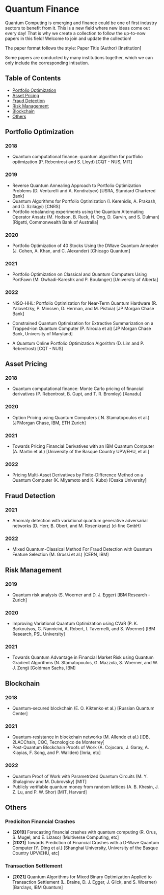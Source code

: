 
# Quantum Finance
Quantum Computing is emerging and finance could be one of first industry sectors to benefit from it. This is a new field where new ideas come out every day! That is why we create a collection to follow the up-to-now papers in this field! Welcome to join and update the collection!

The paper format follows the style: Paper Title (Author) [Institution]

Some papers are conducted by many institutions together, which we can only include the corresponding intisution.

## Table of Contents
  - [Portfolio Optimization](#portfolio-optimization)
  - [Asset Pricing](#asset-pricing)
  - [Fraud Detection](#fraud-detection)
  - [Risk Management](#risk-management)
  - [Blockchain](#blockchain)
  - [Others](#Others)


## **Portfolio Optimization**
### **2018**
- Quantum computational finance: quantum algorithm for portfolio optimization (P. Rebentrost and S. Lloyd) [CQT - NUS, MIT]

### **2019**
- Reverse Quantum Annealing Approach to Portfolio Optimization Problems (D. Venturelli and A. Kondratyev) [USRA, Standard Chartered Bank]
- Quantum Algorithms for Portfolio Optimization (I. Kerenidis, A. Prakash, and D. Szilágyi) [CNRS]
- Portfolio rebalancing experiments using the Quantum Alternating Operator Ansatz (M. Hodson, B. Ruck, H. Ong, D. Garvin, and S. Dulman) [Rigetti, Commonwealth Bank of Australia]

### **2020**
- Portfolio Optimization of 40 Stocks Using the DWave Quantum Annealer (J. Cohen, A. Khan, and C. Alexander) [Chicago Quantum]


### **2021**
- Portfolio Optimization on Classical and Quantum Computers Using PortFawn (M. Owhadi-Kareshk and P. Boulanger) [University of Alberta]

### **2022**
- NISQ-HHL: Portfolio Optimization for Near-Term Quantum Hardware (R. Yalovetzky, P. Minssen, D. Herman, and M. Pistoia) [JP Morgan Chase Bank]

- Constrained Quantum Optimization for Extractive Summarization on a Trapped-ion Quantum Computer (P. Niroula et al) [JP Morgan Chase Bank, University of Maryland]

- A Quantum Online Portfolio Optimization Algorithm (D. Lim and P. Rebentrost) [CQT - NUS]


## **Asset Pricing**

### **2018**
- Quantum computational finance: Monte Carlo pricing of financial derivatives (P. Rebentrost, B. Gupt, and T. R. Bromley) [Xanadu]

### **2020**
- Option Pricing using Quantum Computers ( N. Stamatopoulos et al.) [JPMorgan Chase, IBM, ETH Zurich]

### **2021**
- Towards Pricing Financial Derivatives with an IBM Quantum Computer (A. Martin et al.) [University of the Basque Country UPV/EHU, et al.]
### **2022**
- Pricing Multi-Asset Derivatives by Finite-Difference Method on a Quantum Computer (K. Miyamoto and K. Kubo) [Osaka University]

## **Fraud Detection**
### **2021**
- Anomaly detection with variational quantum generative adversarial networks (D. Herr, B. Obert, and M. Rosenkranz) (d-fine GmbH)
### **2022**
- Mixed Quantum-Classical Method For Fraud Detection with Quantum Feature Selection (M. Grossi et al.) [CERN, IBM]


## **Risk Management**
### **2019**
- Quantum risk analysis (S. Woerner and D. J. Egger) [IBM Research - Zurich]
### **2020**
- Improving Variational Quantum Optimization using CVaR (P. K. Barkoutsos, G. Nannicini, A. Robert, I. Tavernelli, and S. Woerner) [IBM Research, PSL University]
### **2021**
- Towards Quantum Advantage in Financial Market Risk using Quantum Gradient Algorithms (N. Stamatopoulos, G. Mazzola, S. Woerner, and W. J. Zeng) [Goldman Sachs, IBM]


## **Blockchain**
### **2018**
- Quantum-secured blockchain (E. O. Kiktenko et al.) [Russian Quantum Center]

### **2021**
- Quantum-resistance in blockchain networks (M. Allende et al.) [IDB, 2LACChain, CQC, Tecnologico de Monterrey]
- Post-Quantum Blockchain Proofs of Work (A. Cojocaru, J. Garay, A. Kiayias, F. Song, and P. Wallden) [Inria, etc]

### **2022**
- Quantum Proof of Work with Parametrized Quantum Circuits (M. Y. Shalaginov and M. Dubrovsky) [MIT]
- Publicly verifiable quantum money from random lattices (A. B. Khesin, J. Z. Lu, and P. W. Shor) [MIT, Harvard]


## **Others**
### **Prediciton Financial Crashes**
-  **[2019]** Forecasting financial crashes with quantum computing (R. Orus, S. Mugel, and E. Lizaso) [Multiverse Computing, etc]
- **[2021]** Towards Prediction of Financial Crashes with a D-Wave Quantum Computer (Y. Ding et al.) [Shanghai University, University of the Basque Country UPV/EHU, etc]

### **Transaction Settlement**
- **[2021]** Quantum Algorithms for Mixed Binary Optimization Applied to Transaction Settlement (L. Braine, D. J. Egger, J. Glick, and S. Woerner) [Barclays, IBM Quantum]